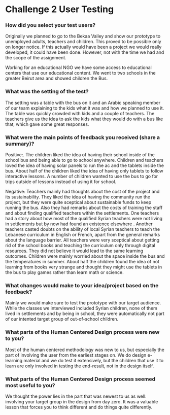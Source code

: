 # Challenge 2 User Testing

### How did you select your test users? 

Originally we planned to go to the Bekaa Valley and show our prototype to unemployed adults, teachers and children. This proved to be possible only on longer notice. If this actually would have been a project we would really developed, it could have been done. However, not with the time we had and the scope of the assignment.

Working for an educational NGO we have some access to educational centers that use our educational content. We went to two schools in the greater Beirut area and showed children the Bus.

### What was the setting of the test? 

The setting was a table with the bus on it and an Arabic speaking member of our team explaining to the kids what it was and how we planned to use it. The table was quickly crowded with kids and a couple of teachers. The teachers give us the idea to ask the kids what they would do with a bus like that, which gave some great responses.

### What were the main points of feedback you received (share a summary)? 

Positive:.
The children liked the idea of having their school inside of the school bus and being able to go to school anywhere.
Children and teachers loved the idea of having solar panels to run the ac and the tablets inside the bus.
About half of the children liked the idea of having only tablets to follow interactive lessons.
A number of children wanted to use the bus to go for trips outside of lessons instead of using it for school.

Negative:
Teachers mainly had thoughts about the cost of the project and its sustainability. They liked the idea of having the community run the project, but they were quite sceptical about sustainable funds to keep running the bus. Also they had remarks about the costs of training the staff and about finding qualified teachers within the settlements. One teachers had a story about how most of the qualified Syrian teachers were not living in settlements but by now had found an existence elsewhere .
Another teachers casted doubts on the ability of local Syrian teachers to teach the Lebanese curriculum in English or French, apart from the general remarks about the language barrier.
All teachers were very sceptical about getting rid of the school books and teaching the curriculum only through digital resources. They did not believe it would lead to the same learning outcomes.
Children were mainly worried about the space inside the bus and the temperatures in summer. 
About half the children found the idea of not learning from books very strange and thought they might use the tablets in the bus to play games rather than learn math or science.


### What changes would make to your idea/project based on the feedback?

Mainly we would make sure to test the prototype with our target audience. While the classes we interviewed included Syrian children, none of them lived in settlements and by being in school, they were automatically not part of our intented target group of out-of-school children.

### What parts of the Human Centered Design process were new to you?

Most of the human centered methodology was new to us, but especially the part of involving the user from the earliest stages on. We do design e-learning material and we do test it extensively, but the children that use it to learn are only involved in testing the end-result, not in the design itself.

### What parts of the Human Centered Design process seemed most useful to you?

We thought the power lies in the part that was newest to us as well: involving your target group in the design from day zero. It was a valuable lesson that forces you to think different and do things quite differently.
